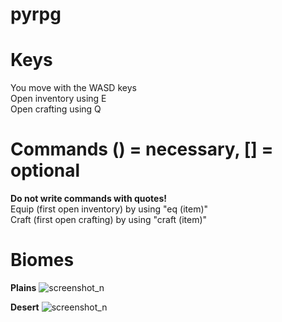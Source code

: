 # pyrpg

# Keys
You move with the WASD keys\
Open inventory using E\
Open crafting using Q

# Commands () = necessary, [] = optional
**Do not write commands with quotes!**\
Equip (first open inventory) by using "eq (item)"\
Craft (first open crafting) by using "craft (item)"

# Biomes
**Plains**
![screenshot_n](https://i.imgur.com/i6AiuuR.png)

**Desert**
![screenshot_n](https://i.imgur.com/JMfqX0j.png)
